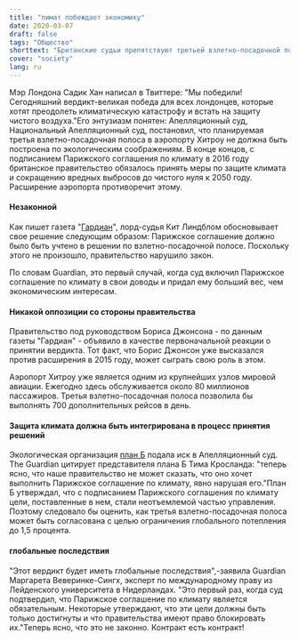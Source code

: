 ```yaml
---
title: "лимат побеждает экономику"
date: 2020-03-07
draft: false
tags: "Общество"
shorttext: "Британские судьи препятствуют третьей взлетно-посадочной полосы в Хитроу с Парижским соглашением по климату."
cover: "society"
lang: ru
---
```


Мэр Лондона Садик Хан написал в Твиттере: "Мы победили! Сегодняшний вердикт-великая победа для всех лондонцев, которые хотят преодолеть климатическую катастрофу и встать на защиту чистого воздуха."Его энтузиазм понятен: Апелляционный суд, Национальный Апелляционный суд, постановил, что планируемая третья взлетно-посадочная полоса в аэропорту Хитроу не должна быть построена по экологическим соображениям. В конце концов, с подписанием Парижского соглашения по климату в 2016 году британское правительство обязалось принять меры по защите климата и сокращению вредных выбросов до чистого нуля к 2050 году. Расширение аэропорта противоречит этому.

#### Незаконной

Как пишет газета "[Гардиан](https://www.theguardian.com/environment/2020/feb/27/heathrow-third-runway-ruled-illegal-over-climate-change "Heathrow third runway ruled illegal over climate change")", лорд-судья Кит Линдблом обосновывает свое решение следующим образом: Парижское соглашение должно было быть учтено в решении по взлетно-посадочной полосе. Поскольку этого не произошло, правительство нарушило закон.

По словам Guardian, это первый случай, когда суд включил Парижское соглашение по климату в свои доводы и придал ему больший вес, чем экономическим интересам.

#### Никакой оппозиции со стороны правительства

Правительство под руководством Бориса Джонсона - по данным газеты "Гардиан" - объявило в качестве первоначальной реакции о принятии вердикта. Тот факт, что Борис Джонсон уже высказался против расширения в 2015 году, может сыграть свою роль в этом.

Аэропорт Хитроу уже является одним из крупнейших узлов мировой авиации. Ежегодно здесь обслуживается около 80 миллионов пассажиров. Третья взлетно-посадочная полоса позволила бы выполнять 700 дополнительных рейсов в день.

#### Защита климата должна быть интегрирована в процесс принятия решений 

Экологическая организация [план Б](https://planb.earth/plan-b-v-heathrow-expansion/ "Plan B v Heathrow Expansion") подала иск в Апелляционный суд. The Guardian цитирует представителя плана Б Тима Кросланда: "теперь ясно, что наше правительство не может сказать, что оно хочет выполнить Парижское соглашение по климату, явно нарушая его."План Б утверждал, что с подписанием Парижского соглашения по климату цели, поставленные в нем, стали неотъемлемой частью управления. Поэтому следовало бы оценить, как третья взлетно-посадочная полоса может быть согласована с целью ограничения глобального потепления до 1,5 процента.

#### глобальные последствия

"Этот вердикт будет иметь глобальные последствия",-заявила Guardian Маргарета Веверинке-Сингх, эксперт по международному праву из Лейденского университета в Нидерландах. "Это первый раз, когда суд подтвердил, что Парижское соглашение по климату является обязательным. Некоторые утверждают, что эти цели должны быть только достигнуты и что правительства имеют право блокировать их."Теперь ясно, что это не законно. Контракт есть контракт!
